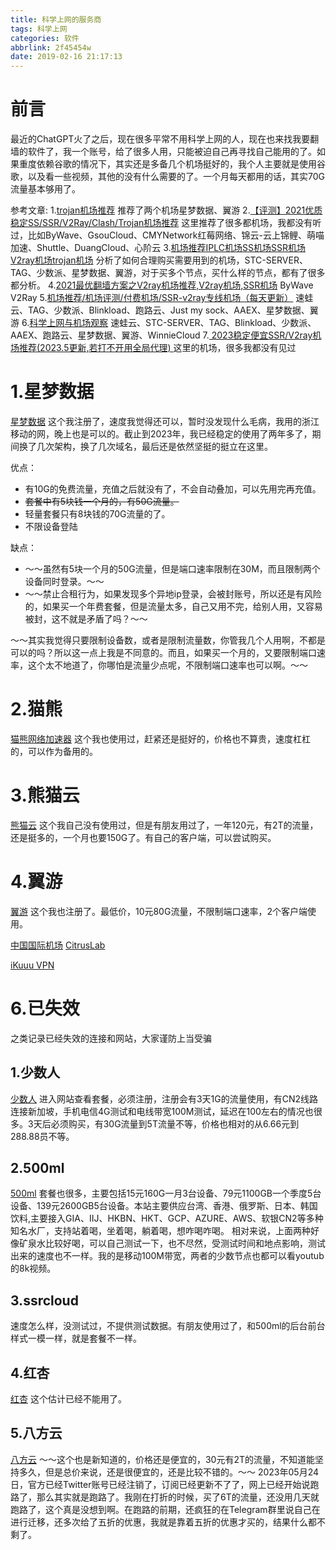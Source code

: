 ```yaml
---
title: 科学上网的服务商
tags: 科学上网
categories: 软件
abbrlink: 2f45454w
date: 2019-02-16 21:17:13
---
```


<!--more-->
# 前言
最近的ChatGPT火了之后，现在很多平常不用科学上网的人，现在也来找我要翻墙的软件了，我一个账号，给了很多人用，只能被迫自己再寻找自己能用的了。如果重度依赖谷歌的情况下，其实还是多备几个机场挺好的，我个人主要就是使用谷歌，以及看一些视频，其他的没有什么需要的了。一个月每天都用的话，其实70G流量基本够用了。

参考文章:
1.[trojan机场推荐](https://sites.google.com/view/honven/%E9%A6%96%E9%A1%B5/trojan%E6%9C%BA%E5%9C%BA%E6%8E%A8%E8%8D%90?authuser=1)
推荐了两个机场星梦数据、翼游
2.[【评测】2021优质稳定SS/SSR/V2Ray/Clash/Trojan机场推荐](https://www.msl.la/archives/3/) 
这里推荐了很多都机场，我都没有听过，比如ByWave、GsouCloud、CMYNetwork红莓网络、锦云-云上锦鲤、萌喵加速、Shuttle、DuangCloud、心阶云
3.[机场推荐IPLC机场SS机场SSR机场V2ray机场trojan机场](https://ssrv2ray.xyz/posts/8c826425.html)
分析了如何合理购买需要用到的机场，STC-SERVER、TAG、少数派、星梦数据、翼游，对于买多个节点，买什么样的节点，都有了很多都分析。
4.[2021最优翻墙方案之V2ray机场推荐,V2ray机场,SSR机场](https://sites.google.com/site/ssrandv2rayandss/bestv2ray) ByWave V2Ray
5.[机场推荐/机场评测/付费机场/SSR-v2ray专线机场（每天更新）](https://sites.google.com/view/honven/%E9%A6%96%E9%A1%B5/%E6%9C%BA%E5%9C%BA%E6%8E%A8%E8%8D%90) 速蛙云、TAG、少数派、Blinkload、跑路云、Just my sock、AAEX、星梦数据、翼游
6.[科学上网与机场观察](https://t.me/s/jichangtj?q=%23%E9%80%9F%E8%9B%99%E4%BA%91) 速蛙云、STC-SERVER、TAG、Blinkload、少数派、AAEX、跑路云、星梦数据、翼游、WinnieCloud 
7.[ 2023稳定便宜SSR/V2ray机场推荐(2023.5更新,若打不开用全局代理) ](https://ssjichang.com/%E4%BE%BF%E5%AE%9C%E6%9C%BA%E5%9C%BA.html) 这里的机场，很多我都没有见过

# 1.星梦数据
[星梦数据](https://billing.stardream.cloud/#/register?code=w7kQsIJa) 这个我注册了，速度我觉得还可以，暂时没发现什么毛病，我用的浙江移动的网，晚上也是可以的。截止到2023年，我已经稳定的使用了两年多了，期间换了几次架构，换了几次域名，最后还是依然坚挺的挺立在这里。

优点：
- 有10G的免费流量，充值之后就没有了，不会自动叠加，可以先用完再充值。
- ~~套餐中有5块钱一个月的，有50G流量。~~
- 轻量套餐只有8块钱的70G流量的了。
- 不限设备登陆

缺点：
- ～～虽然有5块一个月的50G流量，但是端口速率限制在30M，而且限制两个设备同时登录。～～
- ～～禁止合租行为，如果发现多个异地ip登录，会被封账号，所以还是有风险的，如果买一个年费套餐，但是流量太多，自己又用不完，给别人用，又容易被封，这不就是矛盾了吗？～～

～～其实我觉得只要限制设备数，或者是限制流量数，你管我几个人用啊，不都是可以的吗？所以这一点上我是不同意的。而且，如果买一个月的，又要限制端口速率，这个太不地道了，你哪怕是流量少点呢，不限制端口速率也可以啊。～～

# 2.猫熊
[猫熊网络加速器](https://mxwljsq.top/) 这个我也使用过，赶紧还是挺好的，价格也不算贵，速度杠杠的，可以作为备用的。

# 3.熊猫云
[熊猫云](https://xiongmaoyun.net/auth/register?code=lmaA) 这个我自己没有使用过，但是有朋友用过了，一年120元，有2T的流量，还是挺多的，一个月也要150G了。有自己的客户端，可以尝试购买。

# 4.翼游
[翼游](https://yiyo.mobi/auth/register?code=1nnp) 这个我也注册了。最低价，10元80G流量，不限制端口速率，2个客户端使用。


[中国国际机场](https://cnnic.pub/#/register)
[CitrusLab](https://wogame.co/#/register)

[iKuuu VPN ](https://ikuuu.eu/auth/register)

# 6.已失效
之类记录已经失效的连接和网站，大家谨防上当受骗

## 1.少数人
[少数人](https://ssrbank.com/register?aff=29993) 进入网站查看套餐，必须注册，注册会有3天1G的流量使用，有CN2线路连接新加坡，手机电信4G测试和电线带宽100M测试，延迟在100左右的情况也很多。3天后必须购买，有30G流量到5T流量不等，价格也相对的从6.66元到288.88员不等。

## 2.500ml
[500ml](https://500ml.ml/auth/register?code=Pwow) 套餐也很多，主要包括15元160G一月3台设备、79元1100GB一个季度5台设备、139元2600GB5台设备。本站主要供应台湾、香港、俄罗斯、日本、韩国饮料,主要接入GIA、IIJ、HKBN、HKT、GCP、AZURE、AWS、软银CN2等多种知名水厂，支持站着喝，坐着喝，躺着喝，想咋喝咋喝。
相对来说，上面两种好像矿泉水比较好喝，可以自己测试一下，也不尽然，受测试时间和地点影响，测试出来的速度也不一样。我的是移动100M带宽，两者的少数节点也都可以看youtub的8k视频。

## 3.ssrcloud
速度怎么样，没测试过，不提供测试数据。有朋友使用过了，和500ml的后台前台样式一模一样，就是套餐不一样。

## 4.红杏
[红杏](https://lmout.github.io) 这个估计已经不能用了。

## 5.八方云
[八方云](https://bafangyun.vip/#/register?code=AU6Tbyxa) ～～这个也是新知道的，价格还是便宜的，30元有2T的流量，不知道能坚持多久，但是总价来说，还是很便宜的，还是比较不错的。～～ 2023年05月24日，官方已经Twitter账号已经注销了，订阅已经更新不了了，网上已经开始说跑路了，那么其实就是跑路了。我刚在打折的时候，买了6T的流量，还没用几天就跑路了，这个真是没想到啊。在跑路的前期，还疯狂的在Telegram群里说自己在进行迁移，还多次给了五折的优惠，我就是靠着五折的优惠才买的，结果什么都不剩了。
